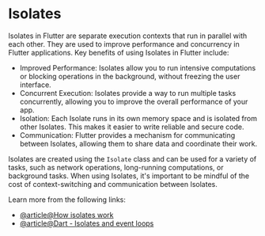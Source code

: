 # Isolates

Isolates in Flutter are separate execution contexts that run in parallel with each other. They are used to improve performance and concurrency in Flutter applications. Key benefits of using Isolates in Flutter include:

- Improved Performance: Isolates allow you to run intensive computations or blocking operations in the background, without freezing the user interface.
- Concurrent Execution: Isolates provide a way to run multiple tasks concurrently, allowing you to improve the overall performance of your app.
- Isolation: Each Isolate runs in its own memory space and is isolated from other Isolates. This makes it easier to write reliable and secure code.
- Communication: Flutter provides a mechanism for communicating between Isolates, allowing them to share data and coordinate their work.

Isolates are created using the `Isolate` class and can be used for a variety of tasks, such as network operations, long-running computations, or background tasks. When using Isolates, it's important to be mindful of the cost of context-switching and communication between Isolates.

Learn more from the following links:

- [@article@How isolates work](https://dart.dev/guides/language/concurrency#how-isolates-work)
- [@article@Dart - Isolates and event loops](https://medium.com/dartlang/dart-asynchronous-programming-isolates-and-event-loops-bffc3e296a6a)
